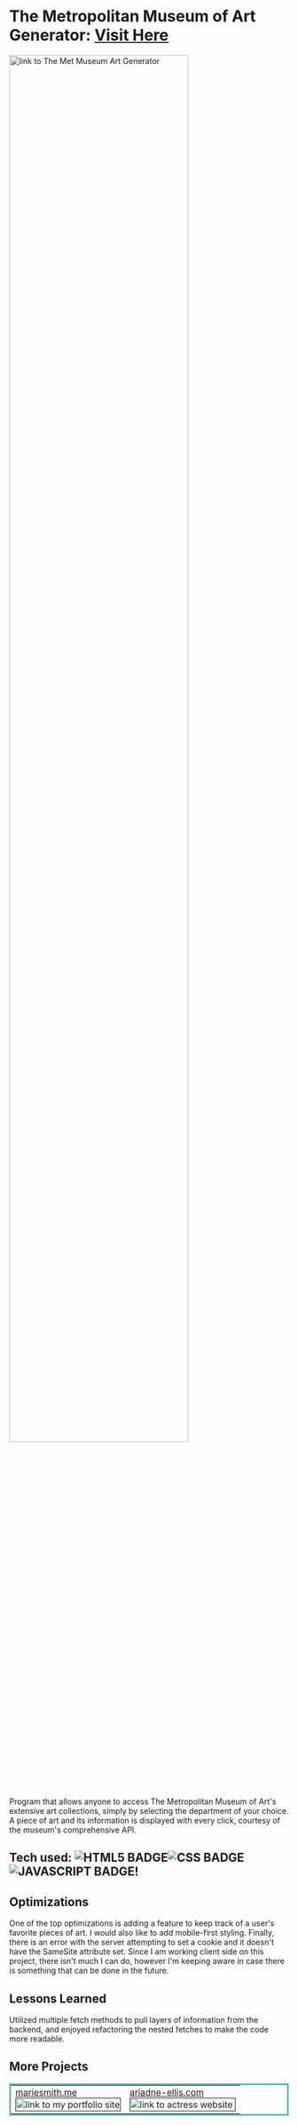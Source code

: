 # The Metropolitan Museum of Art Generator: <a href="https://artgenerator-themetmuseum.netlify.app/" target="_blank">Visit Here</a>
<a href="https://artgenerator-themetmuseum.netlify.app/" target="_blank">
<img src="https://media.giphy.com/media/HdH82S9MPWdWmUk6eg/giphy.gif" width="80%" alt="link to The Met Museum Art Generator"/>
</a>

Program that allows anyone to access The Metropolitan Museum of Art's extensive art collections, simply by selecting the department of your choice. 
A piece of art and its information is displayed with every click, courtesy of the museum's comprehensive API.


## Tech used: ![HTML5 BADGE](https://img.shields.io/static/v1?label=|&message=HTML5&color=23555f&style=plastic&logo=html5)![CSS BADGE](https://img.shields.io/static/v1?label=|&message=CSS3&color=285f65&style=plastic&logo=css3)![JAVASCRIPT BADGE](https://img.shields.io/static/v1?label=|&message=JAVASCRIPT&color=3c7f5d&style=plastic&logo=javascript)!


## Optimizations
One of the top optimizations is adding a feature to keep track of a user's favorite pieces of art. I would also like to add mobile-first styling. Finally, there is an error with the server attempting to set a cookie and it doesn't have the SameSite attribute set. Since I am working client side on this project, there isn't much I can do, however I'm keeping aware in case there is something that can be done in the future.

## Lessons Learned

Utilized multiple fetch methods to pull layers of information from the backend, and enjoyed refactoring the nested fetches to make the code more readable.


## More Projects

<table bordercolor="#66b2b2">

  <tr>
    <td width="50%"  style="align:center;" valign="top">
<a target="_blank" href="">mariesmith.me</a>
        <br />
      <a target="_blank" href="">
            <img src="https://media.giphy.com/media/v1.Y2lkPTc5MGI3NjExN2RkY2ZjYWM5ZTc4NDAwMzQwOTJhNTQ4ZDU5MzcyMjgyYjE3ODNiMiZlcD12MV9pbnRlcm5hbF9naWZzX2dpZklkJmN0PWc/eukp4n5vbKaQ1V2hNx/giphy.gif" width="100%"  alt="link to my portfolio site"/>
        </a>
    </td>
    <td width="50%" valign="top">
<a target="_blank" href="">ariadne-ellis.com</a>
      <br />
        <a target="_blank" href="">
          <img src="https://media.giphy.com/media/qSBZ0vMEgivr8G24Ny/giphy.gif" width="100%" alt="link to actress website"/>
        </a>
    </td>
    
  </tr>
</table>

